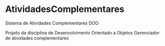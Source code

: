 # AtividadesComplementares
Sistema de Atividades Complementares DOO

Projeto da disciplina de Desenvolvimento Orientado a Objetos
Gerenciador de atividades complementares
